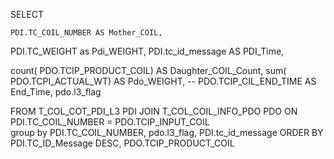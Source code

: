 SELECT 

    PDI.TC_COIL_NUMBER AS Mother_COIL,


PDI.TC_WEIGHT as Pdi_WEIGHT,
 PDI.tc_id_message AS PDI_Time,

   count( PDO.TCIP_PRODUCT_COIL) AS Daughter_COIL_Count,
    sum( PDO.TCPI_ACTUAL_WT) AS Pdo_WEIGHT,
--    PDO.TCIP_CIL_END_TIME AS End_Time,
    pdo.l3_flag

FROM 
    T_COL_COT_PDI_L3 PDI
JOIN 
    T_COL_COIL_INFO_PDO PDO
ON 
    PDI.TC_COIL_NUMBER = PDO.TCIP_INPUT_COIL  
  group by    PDI.TC_COIL_NUMBER,  pdo.l3_flag, PDI.tc_id_message
ORDER BY  
   PDI.TC_ID_Message DESC,
    PDO.TCIP_PRODUCT_COIL
